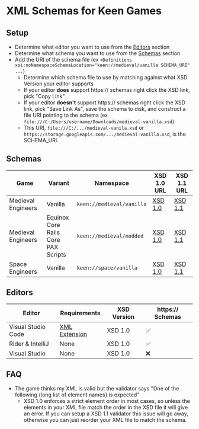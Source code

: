 # XML Schemas for Keen Games

## Setup

- Determine what editor you want to use from the [Editors](#editors) section
- Determine what schema you want to use from the [Schemas](#schemas) section
- Add the URI of the schema file (ex `<Definitions xsi:noNamespaceSchemaLocation="keen://medieval/vanilla SCHEMA_URI" ...`)
    - Determine which schema file to use by matching against what XSD Version your editor supports
    - If your editor **does** support https:// schemas right click the XSD link, pick "Copy Link"
    - If your editor **doesn't** support https:// schemas right click the XSD link, pick "Save Link As", save the schema to disk, and construct a file
      URI pointing to the schema (ex `file:///C:/Users/username/Downloads/medieval-vanilla.xsd`)
    - This URI, `file:///C:/.../medieval-vanila.xsd` or `https://storage.googleapis.com/.../medieval-vanilla.xsd`, is the SCHEMA_URI.

## Schemas

| Game               | Variant                                   | Namespace                 | XSD 1.0 URL                                                                                   | XSD 1.1 URL                                                                                      |
|--------------------|-------------------------------------------|---------------------------|-----------------------------------------------------------------------------------------------|--------------------------------------------------------------------------------------------------|
| Medieval Engineers | Vanilla                                   | `keen://medieval/vanilla` | [XSD 1.0](https://storage.googleapis.com/unofficial-keen-schemas/latest/medieval-vanilla.xsd) | [XSD 1.1](https://storage.googleapis.com/unofficial-keen-schemas/latest/medieval-vanilla.11.xsd) |
| Medieval Engineers | Equinox Core<br>Rails Core<br>PAX Scripts | `keen://medieval/modded`  | [XSD 1.0](https://storage.googleapis.com/unofficial-keen-schemas/latest/medieval-modded.xsd)  | [XSD 1.1](https://storage.googleapis.com/unofficial-keen-schemas/latest/medieval-modded.11.xsd)  |
| Space Engineers    | Vanilla                                   | `keen://space/vanilla`    | [XSD 1.0](https://storage.googleapis.com/unofficial-keen-schemas/latest/space-vanilla.xsd)    | [XSD 1.1](https://storage.googleapis.com/unofficial-keen-schemas/latest/space-vanilla.11.xsd)    |

## Editors

| Editor             | Requirements                                                                           | XSD Version | https:// Schemas |
|--------------------|----------------------------------------------------------------------------------------|-------------|------------------|
| Visual Studio Code | [XML Extension](https://marketplace.visualstudio.com/items?itemName=redhat.vscode-xml) | XSD 1.0     | ✅                |
| Rider & IntelliJ   | None                                                                                   | XSD 1.0     | ✅                |
| Visual Studio      | None                                                                                   | XSD 1.0     | ❌                |

## FAQ

- The game thinks my XML is valid but the validator says "One of the following {long list of element names} is expected"
    - XSD 1.0 enforces a strict element order in most cases, so unless the elements in your XML file match the order in the XSD file it will give an error.
      If you can setup a XSD 1.1 validator this issue will go away, otherwise you can just reorder your XML file to match the schema.
